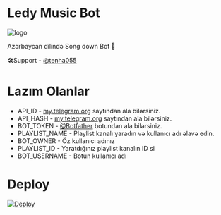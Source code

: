 # Ledy Music Bot

![logo](https://telegra.ph/file/50694e1b2a639f38c6dfd.jpg)

Azərbaycan dilində Song down Bot 🎵

🛠️Support - [@tenha055](https://t.me/SOQrup)

# Lazım Olanlar

- API_ID - [my.telegram.org](https://my.telegram.org) saytından ala bilərsiniz.
- API_HASH - [my.telegram.org](https://my.telegram.org) saytından ala bilərsiniz.
- BOT_TOKEN - [@Botfather](https://t.me/BOTFATHER) botundan ala bilərsiniz.
- PLAYLIST_NAME - Playlist kanalı yaradın və kullanıcı adı əlavə edin.
- BOT_OWNER - Öz kullanıcı adınız
- PLAYLIST_ID - Yaratdığınız playlist kanalın ID si
- BOT_USERNAME - Botun kullanıcı adı

# Deploy
<a href="https://heroku.com/deploy?template=https://github.com/AzeMusic/Ledybot-Demo-">
  <img src="https://www.herokucdn.com/deploy/button.svg" alt="Deploy">
</a>
